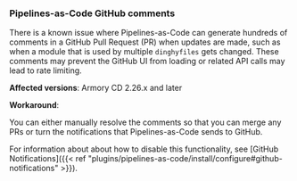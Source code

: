 ### Pipelines-as-Code GitHub comments

There is a known issue where Pipelines-as-Code can generate hundreds of comments in a GitHub Pull Request (PR) when updates are made, such as when a module that is used by multiple `dinghyfiles` gets changed. These comments may prevent the GitHub UI from loading or related API calls may lead to rate limiting.

**Affected versions**: Armory CD 2.26.x and later

**Workaround**:

You can either manually resolve the comments so that you can merge any PRs or turn the notifications that Pipelines-as-Code sends to GitHub.

For information about about how to disable this functionality, see [GitHub Notifications]({{< ref "plugins/pipelines-as-code/install/configure#github-notifications" >}}).


